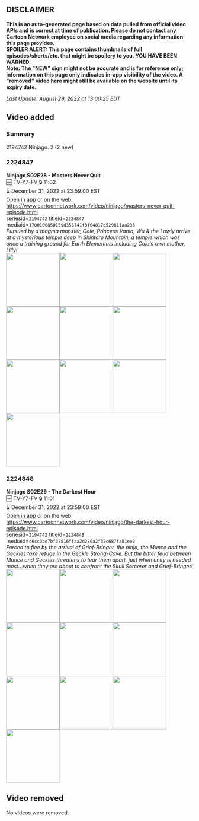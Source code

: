 ## DISCLAIMER
**This is an auto-generated page based on data pulled from official video APIs and is correct at time of publication. Please do not contact any Cartoon Network employee on social media regarding any information this page provides.**  
**SPOILER ALERT: This page contains thumbnails of full episodes/shorts/etc. that might be spoilery to you. YOU HAVE BEEN WARNED.**  
**Note: The "NEW" sign might not be accurate and is for reference only; information on this page only indicates in-app visibility of the video. A "removed" video here might still be available on the website until its expiry date.**  

_Last Update: August 29, 2022 at 13:00:25 EDT_
## Video added
### Summary
2194742 Ninjago: 2 (2 new)  
### 2224847
**Ninjago S02E28 - Masters Never Quit**  
🆕 TV-Y7-FV 🔒 11:02  
⌛ December 31, 2022 at 23:59:00 EST  
[Open in app](https://cnvideo.sercomkc.org/redirector.html?type=cnapp&seriesid=2194742&titleid=2224847&mediaid=1700100850159d356741f3f04817d529611aa235) or on the web: https://www.cartoonnetwork.com/video/ninjago/masters-never-quit-episode.html  
seriesid=`2194742` titleid=`2224847` mediaid=`1700100850159d356741f3f04817d529611aa235`  
_Pursued by a magma monster, Cole, Princess Vania, Wu & the Lowly arrive at a mysterious temple deep in Shintaro Mountain, a temple which was once a training ground for Earth Elementals including Cole's own mother, Lilly!_  
<a href="https://s3.amazonaws.com/cartoonorchestrator/2224847_001_1280x720.jpg"><img src="https://s3.amazonaws.com/cartoonorchestrator/2224847_001_640x360.jpg" height="144px" /></a><a href="https://s3.amazonaws.com/cartoonorchestrator/2224847_002_1280x720.jpg"><img src="https://s3.amazonaws.com/cartoonorchestrator/2224847_002_640x360.jpg" height="144px" /></a><a href="https://s3.amazonaws.com/cartoonorchestrator/2224847_003_1280x720.jpg"><img src="https://s3.amazonaws.com/cartoonorchestrator/2224847_003_640x360.jpg" height="144px" /></a><a href="https://s3.amazonaws.com/cartoonorchestrator/2224847_004_1280x720.jpg"><img src="https://s3.amazonaws.com/cartoonorchestrator/2224847_004_640x360.jpg" height="144px" /></a><a href="https://s3.amazonaws.com/cartoonorchestrator/2224847_005_1280x720.jpg"><img src="https://s3.amazonaws.com/cartoonorchestrator/2224847_005_640x360.jpg" height="144px" /></a><a href="https://s3.amazonaws.com/cartoonorchestrator/2224847_006_1280x720.jpg"><img src="https://s3.amazonaws.com/cartoonorchestrator/2224847_006_640x360.jpg" height="144px" /></a><a href="https://s3.amazonaws.com/cartoonorchestrator/2224847_007_1280x720.jpg"><img src="https://s3.amazonaws.com/cartoonorchestrator/2224847_007_640x360.jpg" height="144px" /></a><a href="https://s3.amazonaws.com/cartoonorchestrator/2224847_008_1280x720.jpg"><img src="https://s3.amazonaws.com/cartoonorchestrator/2224847_008_640x360.jpg" height="144px" /></a><a href="https://s3.amazonaws.com/cartoonorchestrator/2224847_009_1280x720.jpg"><img src="https://s3.amazonaws.com/cartoonorchestrator/2224847_009_640x360.jpg" height="144px" /></a><a href="https://s3.amazonaws.com/cartoonorchestrator/2224847_010_1280x720.jpg"><img src="https://s3.amazonaws.com/cartoonorchestrator/2224847_010_640x360.jpg" height="144px" /></a>
### 2224848
**Ninjago S02E29 - The Darkest Hour**  
🆕 TV-Y7-FV 🔒 11:01  
⌛ December 31, 2022 at 23:59:00 EST  
[Open in app](https://cnvideo.sercomkc.org/redirector.html?type=cnapp&seriesid=2194742&titleid=2224848&mediaid=c6cc3be7bf37816ffaa2d280a2f37c687fa81ee2) or on the web: https://www.cartoonnetwork.com/video/ninjago/the-darkest-hour-episode.html  
seriesid=`2194742` titleid=`2224848` mediaid=`c6cc3be7bf37816ffaa2d280a2f37c687fa81ee2`  
_Forced to flee by the arrival of Grief-Bringer, the ninja, the Munce and the Geckles take refuge in the Geckle Strong-Cave. But the bitter feud between Munce and Geckles threatens to tear them apart, just when unity is needed most…when they are about to confront the Skull Sorcerer and Grief-Bringer!_  
<a href="https://s3.amazonaws.com/cartoonorchestrator/2224848_001_1280x720.jpg"><img src="https://s3.amazonaws.com/cartoonorchestrator/2224848_001_640x360.jpg" height="144px" /></a><a href="https://s3.amazonaws.com/cartoonorchestrator/2224848_002_1280x720.jpg"><img src="https://s3.amazonaws.com/cartoonorchestrator/2224848_002_640x360.jpg" height="144px" /></a><a href="https://s3.amazonaws.com/cartoonorchestrator/2224848_003_1280x720.jpg"><img src="https://s3.amazonaws.com/cartoonorchestrator/2224848_003_640x360.jpg" height="144px" /></a><a href="https://s3.amazonaws.com/cartoonorchestrator/2224848_004_1280x720.jpg"><img src="https://s3.amazonaws.com/cartoonorchestrator/2224848_004_640x360.jpg" height="144px" /></a><a href="https://s3.amazonaws.com/cartoonorchestrator/2224848_005_1280x720.jpg"><img src="https://s3.amazonaws.com/cartoonorchestrator/2224848_005_640x360.jpg" height="144px" /></a><a href="https://s3.amazonaws.com/cartoonorchestrator/2224848_006_1280x720.jpg"><img src="https://s3.amazonaws.com/cartoonorchestrator/2224848_006_640x360.jpg" height="144px" /></a><a href="https://s3.amazonaws.com/cartoonorchestrator/2224848_007_1280x720.jpg"><img src="https://s3.amazonaws.com/cartoonorchestrator/2224848_007_640x360.jpg" height="144px" /></a><a href="https://s3.amazonaws.com/cartoonorchestrator/2224848_008_1280x720.jpg"><img src="https://s3.amazonaws.com/cartoonorchestrator/2224848_008_640x360.jpg" height="144px" /></a><a href="https://s3.amazonaws.com/cartoonorchestrator/2224848_009_1280x720.jpg"><img src="https://s3.amazonaws.com/cartoonorchestrator/2224848_009_640x360.jpg" height="144px" /></a><a href="https://s3.amazonaws.com/cartoonorchestrator/2224848_010_1280x720.jpg"><img src="https://s3.amazonaws.com/cartoonorchestrator/2224848_010_640x360.jpg" height="144px" /></a>
## Video removed
No videos were removed.  
